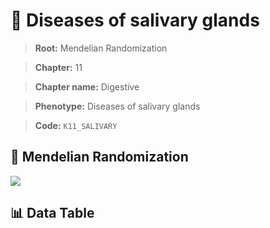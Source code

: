 # 🧪 Diseases of salivary glands

> **Root:** Mendelian Randomization

> **Chapter:** 11  

> **Chapter name:** Digestive

> **Phenotype:** Diseases of salivary glands  

> **Code:** `K11_SALIVARY`

## 🧬 Mendelian Randomization  

<img src="/MR/Figures/Forward/K11_SALIVARY.png"/>

## 📊 Data Table

<CsvTableMRF src="/MR/Data/Forward/K11_SALIVARY.csv"/>
